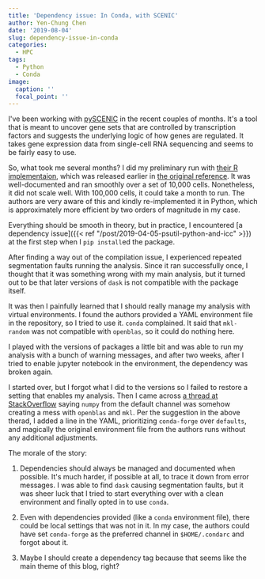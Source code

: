 ```yaml
---
title: 'Dependency issue: In Conda, with SCENIC'
author: Yen-Chung Chen
date: '2019-08-04'
slug: dependency-issue-in-conda
categories: 
  - HPC
tags:
  - Python
  - Conda
image:
  caption: ''
  focal_point: ''
---
```


I've been working with [pySCENIC](https://github.com/aertslab/pySCENIC) in the 
recent couples of months. It's a tool that is meant to uncover gene sets that are 
controlled by transcription factors and suggests the underlying logic of how 
genes are regulated. It takes gene expression data from single-cell RNA 
sequencing and seems to be fairly easy to use.

So, what took me several months? I did my preliminary run with [their R 
implementaion](https://github.com/aertslab/SCENIC), which was released earlier 
in [the original reference](https://www.nature.com/articles/nmeth.4463). It was 
well-documented and ran smoothly over a set of 10,000 cells. Nonetheless, it 
did not scale well. With 100,000 cells, it could take a month to run. The 
authors are very aware of this and kindly re-implemented it in Python, which 
is approximately more efficient by two orders of magnitude in my case.

Everything should be smooth in theory, but in practice, I encountered [a 
dependency issue]({{< ref "/post/2019-04-05-psutil-python-and-icc" >}}) at the first step when I 
`pip install`ed the package.

After finding a way out of the compilation issue, I experienced repeated 
segmentation faults running the analysis. Since it ran successfully once, I 
thought that it was something wrong with my main analysis, but it turned out 
to be that later versions of `dask` is not compatible with the package itself.

It was then I painfully learned that I should really manage my analysis with 
virtual environments. I found the authors provided a YAML environment file in 
the repository, so I tried to use it. `conda` complained. It said that 
`mkl-random` was not compatible with `openblas`, so it could do nothing here.

I played with the versions of packages a little bit and was able to run my 
analysis with a bunch of warning messages, and after two weeks, after I tried 
to enable jupyter notebook in the environment, the dependency was broken again. 

I started over, but I forgot what I did to the versions so I failed to restore 
a setting that enables my analysis. Then I came across 
[a thread at StackOverflow](https://stackoverflow.com/questions/53138055/updating-a-conda-environment-only-through-conda-forge-channel) saying `numpy` from the default channel 
was somehow creating a mess with `openblas` and `mkl`. Per the suggestion in 
the above therad, I added a line in the YAML, prioritizing `conda-forge` over 
`defaults`, and magically the original environment file from the authors runs 
without any additional adjustments.

The morale of the story:

1. Dependencies should always be managed and documented when possible. It's 
much harder, if possible at all, to trace it down from error messages. I was able to 
find `dask` causing segmentation faults, but it was sheer luck that I tried to start 
everything over with a clean environment and finally opted in to use `conda`.

2. Even with dependencies provided (like a `conda` environment file), there 
could be local settings that was not in it. In my case, the authors could have 
set `conda-forge` as the preferred channel in `$HOME/.condarc` and forgot about 
it.

3. Maybe I should create a dependency tag because that seems like the main 
theme of this blog, right?
